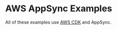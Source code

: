 # AWS AppSync Examples

All of these examples use [AWS CDK](https://www.github.com/aws/aws-cdk) and AppSync.
